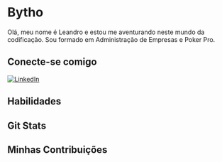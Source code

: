 # Bytho
Olá, meu nome é Leandro e estou me aventurando neste mundo da codificação. Sou formado em Administração de Empresas e Poker Pro.
## Conecte-se comigo
[![LinkedIn](https://img.shields.io/badge/LinkedIn-000?style=for-the-badge&logo=linkedin&logoColor=0E76A8)](https://www.linkedin.com/in/leandro-augusto-p-alves-6a937944/)
## Habilidades

## Git Stats 

## Minhas Contribuições